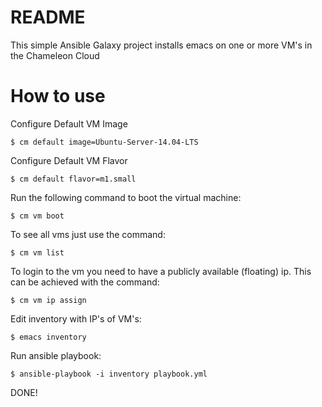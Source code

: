 README
========
 
This simple Ansible Galaxy project installs emacs on one or more VM's in the Chameleon Cloud

How to use
================

Configure Default VM Image
```
$ cm default image=Ubuntu-Server-14.04-LTS
```

Configure Default VM Flavor
```
$ cm default flavor=m1.small
```

Run the following command to boot the virtual machine:
```
$ cm vm boot
```

To see all vms just use the command:
```
$ cm vm list
```

To login to the vm you need to have a publicly available (floating) ip. This can be achieved with the command:
```
$ cm vm ip assign
```

Edit inventory with IP's of VM's:
```
$ emacs inventory
```

Run ansible playbook:
```
$ ansible-playbook -i inventory playbook.yml
```

DONE!
